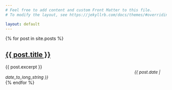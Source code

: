 ```yaml
---
# Feel free to add content and custom Front Matter to this file.
# To modify the layout, see https://jekyllrb.com/docs/themes/#overriding-theme-defaults

layout: default
---
```


{% for post in site.posts %}
  <div>
    <h2>
      <a href="/blog{{ post.url }}">
        {{ post.title }}
      </a>
    </h2>
  </div>
  <div>
    {{ post.excerpt }}
    <br>
    <i style="margin-left: 80%; font-size: 13px;">
      <time datetime="{{ post.date | date: "%Y-%m-%d" }}">{{ post.date | date_to_long_string }}</time>
    </i>
  </div>
{% endfor %}
